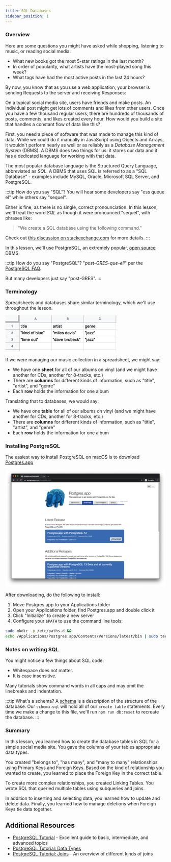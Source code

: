 ```yaml
---
title: SQL Databases
sidebar_position: 1
---
```


### Overview

Here are some questions you might have asked while shopping, listening to music, or reading social media:

- What new books got the most 5-star ratings in the last month?
- In order of popularity, what artists have the most-played song this week?
- What tags have had the most active posts in the last 24 hours?

By now, you know that as you use a web application, your browser is sending Requests to the server and receiving Responses:

On a typical social media site, users have friends and make posts. An individual post might get lots of comments and likes from other users. Once you have a few thousand regular users, there are hundreds of thousands of posts, comments, and likes created every hour. How would you build a site that handles a constant flow of data like this?

First, you need a piece of software that was made to manage this kind of data. While we could do it manually in JavaScript using Objects and Arrays, it wouldn't perform nearly as well or as reliably as a _Database Management System_ (DBMS). A DBMS does two things for us: it stores our data and it has a dedicated language for working with that data.

The most popular database language is the Structured Query Language, abbreviated as _SQL_. A DBMS that uses SQL is referred to as a "SQL Database" - examples include MySQL, Oracle, Microsoft SQL Server, and PostgreSQL.

:::tip How do you say "SQL"?
You will hear some developers say "ess queue el" while others say "sequel".

Either is fine, as there is no single, correct pronounciation. In this lesson, we'll treat the word _SQL_ as though it were pronounced "sequel", with phrases like:

> "We create a SQL database using the following command."

Check out [this discussion on stackexchange.com](https://softwareengineering.stackexchange.com/questions/8588/whats-the-history-of-the-non-official-pronunciation-of-sql) for more details.
:::

In this lesson, we'll use PostgreSQL, an extremely popular, [open source](https://en.wikipedia.org/wiki/Open_source) DBMS.

:::tip How do you say "PostgreSQL"?
"_post-GRES-que-ell_" per the [PostgreSQL FAQ](https://www.postgresql.org/about/press/faq/).

But many developers just say "post-GRES".
:::

### Terminology

Spreadsheets and databases share similar terminology, which we'll use throughout the lesson.

![Spreadhseet with title, artist, and genre information about two albums](./spreadsheet.png)

If we were managing our music collection in a spreadsheet, we might say:

- We have one **sheet** for all of our albums on vinyl (and we might have another for CDs, another for 8-tracks, etc.)
- There are **columns** for different kinds of information, such as "title", "artist", and "genre"
- Each **row** holds the information for one album

Translating that to databases, we would say:

- We have one **table** for all of our albums on vinyl (and we might have another for CDs, another for 8-tracks, etc.)
- There are **columns** for different kinds of information, such as "title", "artist", and "genre"
- Each **row** holds the information for one album

### Installing PostgreSQL

The easiest way to install PostgreSQL on macOS is to download [Postgres.app](https://postgresapp.com/downloads.html)

![Screenshot of The Postgressapp.com Downloads Page](./pgapp-download.png)

After downloading, do the following to install:

1. Move Postgres.app to your Applications folder
1. Open your Applications folder, find Postgres.app and double click it
1. Click "Initialize" to create a new server
1. Configure your `$PATH` to use the command line tools:

```sh
sudo mkdir -p /etc/paths.d &&
echo /Applications/Postgres.app/Contents/Versions/latest/bin | sudo tee /etc/paths.d/postgresapp
```

### Notes on writing SQL

You might notice a few things about SQL code:

- Whitespace does not matter.
- It is case insensitive.

Many tutorials show command words in all caps and may omit the linebreaks and indentation.

:::tip What's a schema?
A [schema](https://en.wikipedia.org/wiki/Database_schema) is a description of the structure of the database.
Our `schema.sql` will hold all of our `create table` statements. Every time we make a change to this file, we'll run `npm run db:reset` to recreate the database.
:::

### Summary

In this lesson, you learned how to create the database tables in SQL for a simple social media site. You gave the columns of your tables appropriate data types.

You created "belongs to", "has many", and "many to many" relationships using Primary Keys and Foreign Keys. Based on the kind of relationship you wanted to create, you learned to place the Foreign Key in the correct table.

To create more complex relationships, you created Linking Tables. You wrote SQL that queried multiple tables using subqueries and joins.

In addition to inserting and selecting data, you learned how to update and delete data. Finally, you learned how to manage deletions when Foreign Keys tie data together.

## Additional Resources

- [PostgreSQL Tutorial](https://www.postgresqltutorial.com/) - Excellent guide to basic, intermediate, and advanced topics
- [PostgreSQL Tutorial: Data Types](https://www.postgresqltutorial.com/postgresql-data-types/)
- [PostgreSQL Tutorial: Joins](https://www.postgresqltutorial.com/postgresql-joins/) - An overview of different kinds of joins
